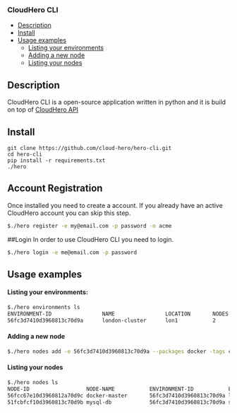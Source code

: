 ### CloudHero CLI

- [Description](#description)
- [Install](#install)
- [Usage examples](#usage-examples)
  - [Listing your environments](#listing-your-environments)
  - [Adding a new node](#adding-a-new-node)
  - [Listing your nodes](#listing-your-nodes)

## Description
CloudHero CLI is a open-source application written in python and it is build on top of [CloudHero API](https://docs.cloudhero.io)


## Install
```
git clone https://github.com/cloud-hero/hero-cli.git  
cd hero-cli
pip install -r requirements.txt
./hero
```

## Account Registration
Once installed you need to create a account. If you already have an active CloudHero account you can skip this step.
```bash
$./hero register -e my@email.com -p password -o acme 
```

##Login
In order to use CloudHero CLI you need to login.
```bash
$./hero login -e me@email.com -p password
```

## Usage examples


#### Listing your environments:
```bash
$./hero environments ls
ENVIRONMENT-ID                NAME                LOCATION       NODES     NODE-NAMES
56fc3d7410d3960813c70d9a      london-cluster      lon1           2         docker-test
```

#### Adding a new node
```bash
$./hero nodes add -e 56fc3d7410d3960813c70d9a --packages docker -tags cluster:docker,size:small --name docker-master
```

#### Listing your nodes
```bash
$./hero nodes ls
NODE-ID                  NODE-NAME           ENVIRONMENT-ID           ENVIRONMENT-NAME    STATUS    PROVIDER  PUBLIC-IP        PRIVATE-IP       PACKAGES       TAGS
56fcc67e10d3960812a70d9c docker-master       56fc3d7410d3960813c70d9a london-cluster      running   do-2      178.62.40.103    10.131.13.179    docker         cluster:docker, size:small
51fcbfcf10d3960813c70d9b mysql-db            56fc3d7410d3960813c70d9a sf-cluster          stopped   do-2      -                -                mysql   -
```
